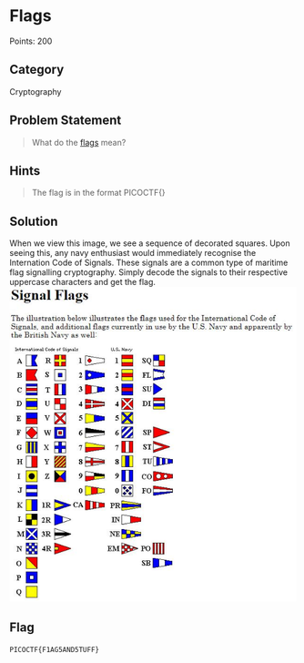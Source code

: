 # Flags
Points: 200
## Category
Cryptography
## Problem Statement
> What do the [flags](flag.png) mean?
## Hints
> The flag is in the format PICOCTF{}
## Solution
When we view this image, we see a sequence of decorated squares. Upon seeing this, any navy enthusiast would immediately recognise the Internation Code of Signals. These signals are a common type of maritime flag signalling cryptography. Simply decode the signals to their respective uppercase characters and get the flag.
![Screenshot](screenshot.JPG)
## Flag
`PICOCTF{F1AG5AND5TUFF}`